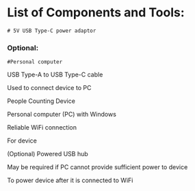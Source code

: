# List of Components and Tools:

    # 5V USB Type-C power adaptor

### Optional:
    #Personal computer

USB Type-A to USB Type-C cable

Used to connect device to PC

People Counting Device

Personal computer (PC) with Windows

Reliable WiFi connection

For device

(Optional) Powered USB hub

May be required if PC cannot provide sufficient power to device

To power device after it is connected to WiFi
